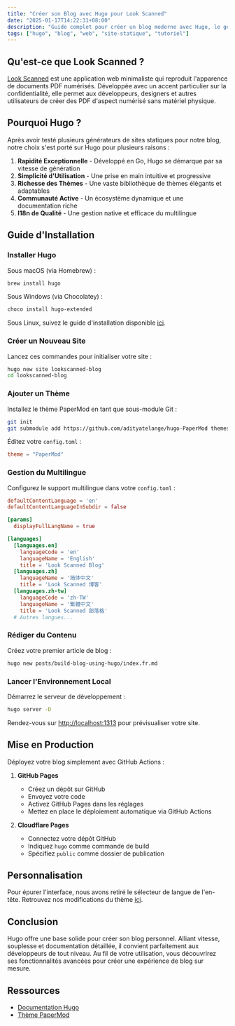 ```yaml
---
title: "Créer son Blog avec Hugo pour Look Scanned"
date: "2025-01-17T14:22:31+08:00"
description: "Guide complet pour créer un blog moderne avec Hugo, le générateur de sites statiques. De l'installation au déploiement, en passant par la configuration et la personnalisation - un guide adapté à tous les niveaux."
tags: ["hugo", "blog", "web", "site-statique", "tutoriel"]
---
```


## Qu'est-ce que Look Scanned ?

[Look Scanned](https://lookscanned.io) est une application web minimaliste qui reproduit l'apparence de documents PDF numérisés. Développée avec un accent particulier sur la confidentialité, elle permet aux développeurs, designers et autres utilisateurs de créer des PDF d'aspect numérisé sans matériel physique.

## Pourquoi Hugo ?

Après avoir testé plusieurs générateurs de sites statiques pour notre blog, notre choix s'est porté sur Hugo pour plusieurs raisons :

1. **Rapidité Exceptionnelle** - Développé en Go, Hugo se démarque par sa vitesse de génération
2. **Simplicité d'Utilisation** - Une prise en main intuitive et progressive
3. **Richesse des Thèmes** - Une vaste bibliothèque de thèmes élégants et adaptables
4. **Communauté Active** - Un écosystème dynamique et une documentation riche
5. **I18n de Qualité** - Une gestion native et efficace du multilingue

## Guide d'Installation

### Installer Hugo

Sous macOS (via Homebrew) :

```bash
brew install hugo
```

Sous Windows (via Chocolatey) :

```bash
choco install hugo-extended
```

Sous Linux, suivez le guide d'installation disponible [ici](https://gohugo.io/installation/linux/).

### Créer un Nouveau Site

Lancez ces commandes pour initialiser votre site :

```bash
hugo new site lookscanned-blog
cd lookscanned-blog
```

### Ajouter un Thème

Installez le thème PaperMod en tant que sous-module Git :

```bash
git init
git submodule add https://github.com/adityatelange/hugo-PaperMod themes/PaperMod
```

Éditez votre `config.toml` :

```toml
theme = "PaperMod"
```

### Gestion du Multilingue

Configurez le support multilingue dans votre `config.toml` :

```toml
defaultContentLanguage = 'en'
defaultContentLanguageInSubdir = false

[params]
  displayFullLangName = true

[languages]
  [languages.en]
    languageCode = 'en'
    languageName = 'English'
    title = 'Look Scanned Blog'
  [languages.zh]
    languageName = '简体中文'
    title = 'Look Scanned 博客'
  [languages.zh-tw]
    languageCode = 'zh-TW'
    languageName = '繁體中文'
    title = 'Look Scanned 部落格'
  # Autres langues...
```

### Rédiger du Contenu

Créez votre premier article de blog :

```bash
hugo new posts/build-blog-using-hugo/index.fr.md
```

### Lancer l'Environnement Local

Démarrez le serveur de développement :

```bash
hugo server -D
```

Rendez-vous sur [http://localhost:1313](http://localhost:1313) pour prévisualiser votre site.

## Mise en Production

Déployez votre blog simplement avec GitHub Actions :

1. **GitHub Pages**

   - Créez un dépôt sur GitHub
   - Envoyez votre code
   - Activez GitHub Pages dans les réglages
   - Mettez en place le déploiement automatique via GitHub Actions

2. **Cloudflare Pages**
   - Connectez votre dépôt GitHub
   - Indiquez `hugo` comme commande de build
   - Spécifiez `public` comme dossier de publication

## Personnalisation

Pour épurer l'interface, nous avons retiré le sélecteur de langue de l'en-tête. Retrouvez nos modifications du thème [ici](https://github.com/lookscanned/lookscanned-blog/blob/main/layouts/partials/header.html).

## Conclusion

Hugo offre une base solide pour créer son blog personnel. Alliant vitesse, souplesse et documentation détaillée, il convient parfaitement aux développeurs de tout niveau. Au fil de votre utilisation, vous découvrirez ses fonctionnalités avancées pour créer une expérience de blog sur mesure.

## Ressources

- [Documentation Hugo](https://gohugo.io/documentation/)
- [Thème PaperMod](https://github.com/adityatelange/hugo-PaperMod)
